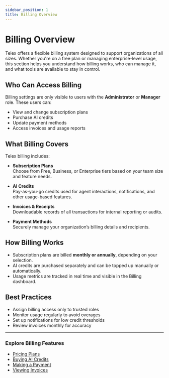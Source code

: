 ```yaml
---
sidebar_position: 1
title: Billing Overview
---
```


# Billing Overview

Telex offers a flexible billing system designed to support organizations of all sizes. Whether you're on a free plan or managing enterprise-level usage, this section helps you understand how billing works, who can manage it, and what tools are available to stay in control.

## Who Can Access Billing

Billing settings are only visible to users with the **Administrator** or **Manager** role. These users can:

- View and change subscription plans
- Purchase AI credits
- Update payment methods
- Access invoices and usage reports


## What Billing Covers

Telex billing includes:

- **Subscription Plans**  
  Choose from Free, Business, or Enterprise tiers based on your team size and feature needs.

- **AI Credits**  
  Pay-as-you-go credits used for agent interactions, notifications, and other usage-based features.

- **Invoices & Receipts**  
  Downloadable records of all transactions for internal reporting or audits.

- **Payment Methods**  
  Securely manage your organization’s billing details and recipients.


## How Billing Works

- Subscription plans are billed **monthly or annually**, depending on your selection.
- AI credits are purchased separately and can be topped up manually or automatically.
- Usage metrics are tracked in real time and visible in the Billing dashboard.

## Best Practices

- Assign billing access only to trusted roles
- Monitor usage regularly to avoid overages
- Set up notifications for low credit thresholds
- Review invoices monthly for accuracy

---

### Explore Billing Features

- [Pricing Plans](./pricing-plan.md)
- [Buying AI Credits](./ai-credits/credit-package.md)
- [Making a Payment](./payment-transactions/making-payment.md)
- [Viewing Invoices](./payment-transactions/invoices.md)